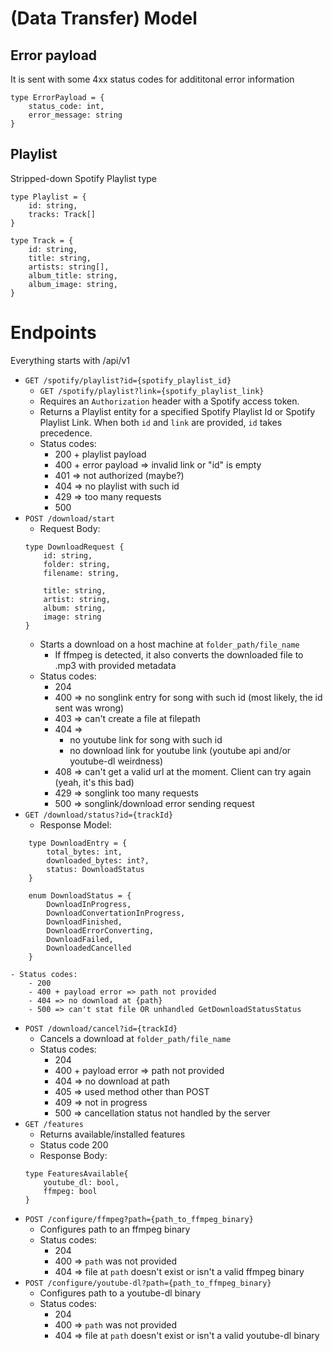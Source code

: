 # (Data Transfer) Model
## Error payload
It is sent with some 4xx status codes for addititonal error information
```
type ErrorPayload = {
	status_code: int,
	error_message: string
}
```
## Playlist
Stripped-down Spotify Playlist type
```
type Playlist = {
	id: string,
	tracks: Track[]	
}

type Track = {
	id: string,
	title: string,
	artists: string[],
	album_title: string,
	album_image: string,
}
```
# Endpoints
Everything starts with /api/v1
- `GET /spotify/playlist?id={spotify_playlist_id}`
	- `GET /spotify/playlist?link={spotify_playlist_link}`
	- Requires an `Authorization` header with a Spotify access token.
	- Returns a Playlist entity for a specified Spotify Playlist Id or Spotify Playlist Link. When both `id` and `link` are provided, `id` takes precedence.
	- Status codes:
		- 200 + playlist payload
		- 400 + error payload => invalid link or "id" is empty
		- 401 => not authorized (maybe?)
		- 404 => no playlist with such id
		- 429 => too many requests
		- 500
- `POST /download/start`
	- Request Body:
	```
	type DownloadRequest {
		id: string,
		folder: string,
		filename: string,
		
		title: string,
		artist: string,
		album: string,
		image: string
	}
	```
	- Starts a download on a host machine at `folder_path/file_name`
		- If ffmpeg is detected, it also converts the downloaded file to .mp3 with provided metadata
	- Status codes:
		- 204
		- 400 => no songlink entry for song with such id (most likely, the id sent was wrong)
		- 403 => can't create a file at filepath
		- 404 =>
			- no youtube link for song with such id
			- no download link for youtube link (youtube api and/or youtube-dl weirdness)
		- 408 => can't get a valid url at the moment. Client can try again (yeah, it's this bad)
		- 429 => songlink too many requests
		- 500 => songlink/download error sending request
- `GET /download/status?id={trackId}`
	- Response Model:
```
	type DownloadEntry = {
		total_bytes: int,
		downloaded_bytes: int?,
		status: DownloadStatus
	}
	
	enum DownloadStatus = {
		DownloadInProgress,
		DownloadConvertationInProgress,
		DownloadFinished,
		DownloadErrorConverting,
		DownloadFailed,
		DownloadedCancelled
	}
```
	- Status codes:
		- 200
		- 400 + payload error => path not provided
		- 404 => no download at {path}
		- 500 => can't stat file OR unhandled GetDownloadStatusStatus
- `POST /download/cancel?id={trackId}`
	- Cancels a download at `folder_path/file_name`
	- Status codes:
		- 204
		- 400 + payload error => path not provided
		- 404 => no download at path
		- 405 => used method other than POST
		- 409 => not in progress
		- 500 => cancellation status not handled by the server
- `GET /features`
	- Returns available/installed features
	- Status code 200
	- Response Body:
	```
	type FeaturesAvailable{
		youtube_dl: bool,
		ffmpeg: bool
	}
	```
- `POST /configure/ffmpeg?path={path_to_ffmpeg_binary}`
	- Configures path to an ffmpeg binary
	- Status codes:
		- 204
		- 400 => `path` was not provided
		- 404 => file at `path` doesn't exist or isn't a valid ffmpeg binary
- `POST /configure/youtube-dl?path={path_to_ffmpeg_binary}`
	- Configures path to a youtube-dl binary
	- Status codes:
		- 204
		- 400 => `path` was not provided
		- 404 => file at `path` doesn't exist or isn't a valid youtube-dl binary